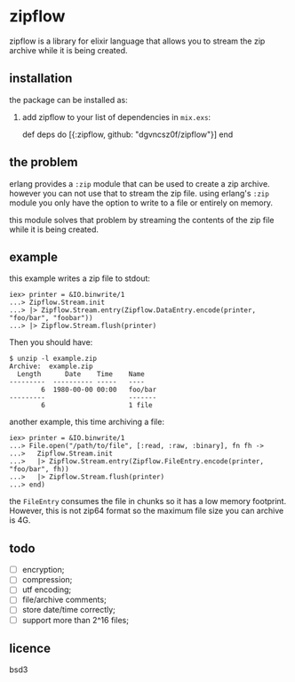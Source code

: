 # zipflow

zipflow is a library for elixir language that allows you to stream the
zip archive while it is being created.

## installation

the package can be installed as:

  1. add zipflow to your list of dependencies in `mix.exs`:

        def deps do
          [{:zipflow, github: "dgvncsz0f/zipflow"}]
        end

## the problem

erlang provides a `:zip` module that can be used to create a zip
archive. however you can not use that to stream the zip file. using
erlang's `:zip` module you only have the option to write to a file or
entirely on memory.

this module solves that problem by streaming the contents of the zip
file while it is being created.

## example

this example writes a zip file to stdout:

```
iex> printer = &IO.binwrite/1
...> Zipflow.Stream.init
...> |> Zipflow.Stream.entry(Zipflow.DataEntry.encode(printer, "foo/bar", "foobar"))
...> |> Zipflow.Stream.flush(printer)
```

Then you should have:

```
$ unzip -l example.zip
Archive:  example.zip
  Length      Date    Time    Name
---------  ---------- -----   ----
        6  1980-00-00 00:00   foo/bar
---------                     -------
        6                     1 file
```

another example, this time archiving a file:

```
iex> printer = &IO.binwrite/1
...> File.open("/path/to/file", [:read, :raw, :binary], fn fh ->
...>   Zipflow.Stream.init
...>   |> Zipflow.Stream.entry(Zipflow.FileEntry.encode(printer, "foo/bar", fh))
...>   |> Zipflow.Stream.flush(printer)
...> end)
```

the `FileEntry` consumes the file in chunks so it has a low memory
footprint. However, this is not zip64 format so the maximum file size
you can archive is 4G.

## todo

* [ ] encryption;
* [ ] compression;
* [ ] utf encoding;
* [ ] file/archive comments;
* [ ] store date/time correctly;
* [ ] support more than 2^16 files;

## licence

bsd3
